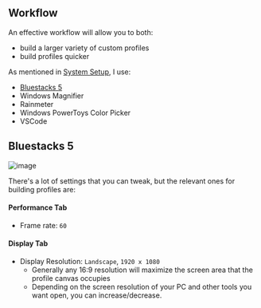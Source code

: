 ## Workflow

An effective workflow will allow you to both:  

* build a larger variety of custom profiles
* build profiles quicker

As mentioned in [System Setup](system_setup/system_setup.md), I use:

* [Bluestacks 5](#Bluestacks-5)
* Windows Magnifier
* Rainmeter
* Windows PowerToys Color Picker
* VSCode

## Bluestacks 5

![image](https://github.com/user-attachments/assets/12ff0065-a528-4a69-b3be-0d3c232aed26)

There's a lot of settings that you can tweak, but the relevant ones for building profiles are:

#### Performance Tab

* Frame rate: `60`

#### Display Tab

* Display Resolution: `Landscape`, `1920 x 1080`
    * Generally any 16:9 resolution will maximize the screen area that the profile canvas occupies
    * Depending on the screen resolution of your PC and other tools you want open, you can increase/decrease.

